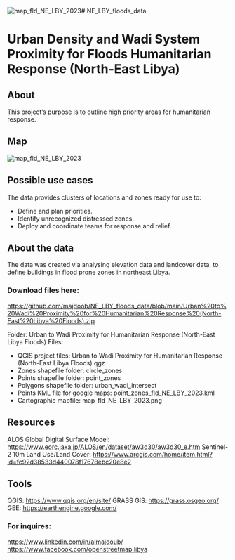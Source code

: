 ![map_fld_NE_LBY_2023](https://github.com/majdoob/NE_LBY_floods_data/assets/68148324/ae84f827-b117-4312-8c4c-23d674826466)# NE_LBY_floods_data
# Urban Density and Wadi System Proximity for Floods Humanitarian Response (North-East Libya)

## About
This project’s purpose is to outline high priority areas for humanitarian response.

## Map
![map_fld_NE_LBY_2023](https://github.com/majdoob/NE_LBY_floods_data/assets/68148324/a233db12-9075-4fd2-9866-33bc41869fe7)

## Possible use cases
The data provides clusters of locations and zones ready for use to:
- Define and plan priorities.
- Identify unrecognized distressed zones.
- Deploy and coordinate teams for response and relief.

## About the data
The data was created via analysing elevation data and landcover data, to define buildings in flood prone zones in northeast Libya.

### Download files here:
https://github.com/majdoob/NE_LBY_floods_data/blob/main/Urban%20to%20Wadi%20Proximity%20for%20Humanitarian%20Response%20(North-East%20Libya%20Floods).zip

Folder: Urban to Wadi Proximity for Humanitarian Response (North-East Libya Floods)
Files: 
- QGIS project files: Urban to Wadi Proximity for Humanitarian Response (North-East Libya Floods).qgz
- Zones shapefile folder: circle_zones
- Points shapefile folder: point_zones
- Polygons shapefile folder: urban_wadi_intersect
- Points KML file for google maps: point_zones_fld_NE_LBY_2023.kml
- Cartographic mapfile: map_fld_NE_LBY_2023.png


## Resources
ALOS Global Digital Surface Model:
https://www.eorc.jaxa.jp/ALOS/en/dataset/aw3d30/aw3d30_e.htm
Sentinel-2 10m Land Use/Land Cover:
https://www.arcgis.com/home/item.html?id=fc92d38533d440078f17678ebc20e8e2

## Tools
QGIS: https://www.qgis.org/en/site/
GRASS GIS: https://grass.osgeo.org/
GEE: https://earthengine.google.com/

### For inquires:
https://www.linkedin.com/in/almajdoub/
https://www.facebook.com/openstreetmap.libya

